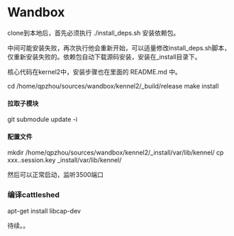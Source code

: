 # Wandbox
clone到本地后，首先必须执行 ./install_deps.sh 安装依赖包。

中间可能安装失败，再次执行他会重新开始，可以适量修改install_deps.sh脚本，仅重新安装失败的。依赖包自动下载源码安装，安装在_install目录下。

核心代码在kernel2中，安装步骤也在里面的 README.md 中。



cd /home/qpzhou/sources/wandbox/kennel2/_build/release
make install




#### 拉取子模块
git submodule update -i

#### 配置文件
mkdir /home/qpzhou/sources/wandbox/kennel2/_install/var/lib/kennel/
cp xxx..session.key _install/var/lib/kennel/

然后可以正常启动，监听3500端口

### 编译cattleshed
apt-get install libcap-dev

待续。。
